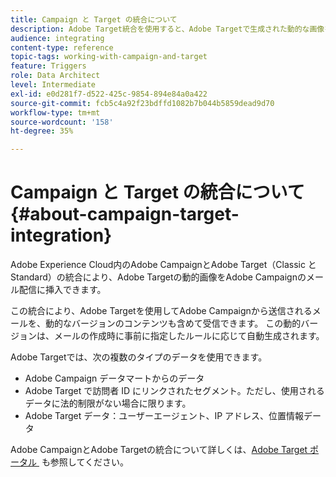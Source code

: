 ```yaml
---
title: Campaign と Target の統合について
description: Adobe Target統合を使用すると、Adobe Targetで生成された動的な画像をAdobe Campaignのメッセージに挿入できます。
audience: integrating
content-type: reference
topic-tags: working-with-campaign-and-target
feature: Triggers
role: Data Architect
level: Intermediate
exl-id: e0d281f7-d522-425c-9854-894e84a0a422
source-git-commit: fcb5c4a92f23bdffd1082b7b044b5859dead9d70
workflow-type: tm+mt
source-wordcount: '158'
ht-degree: 35%

---
```


# Campaign と Target の統合について{#about-campaign-target-integration}

Adobe Experience Cloud内のAdobe CampaignとAdobe Target（Classic と Standard）の統合により、Adobe Targetの動的画像をAdobe Campaignのメール配信に挿入できます。

この統合により、Adobe Targetを使用してAdobe Campaignから送信されるメールを、動的なバージョンのコンテンツも含めて受信できます。 この動的バージョンは、メールの作成時に事前に指定したルールに応じて自動生成されます。

Adobe Targetでは、次の複数のタイプのデータを使用できます。

* Adobe Campaign データマートからのデータ
* Adobe Target で訪問者 ID にリンクされたセグメント。ただし、使用されるデータに法的制限がない場合に限ります。
* Adobe Target データ：ユーザーエージェント、IP アドレス、位置情報データ

Adobe CampaignとAdobe Targetの統合について詳しくは、[Adobe Target ポータル &#x200B;](https://experienceleague.adobe.com/docs/target/using/integrate/campaign-and-target.html?lang=ja) も参照してください。
